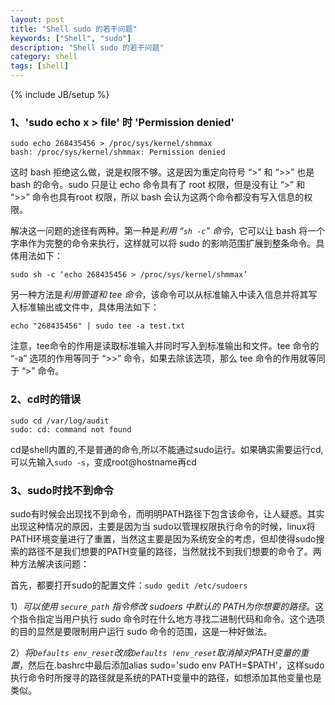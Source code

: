 ```yaml
---
layout: post
title: "Shell sudo 的若干问题"
keywords: ["Shell", "sudo"]
description: "Shell sudo 的若干问题"
category: shell
tags: [shell]
---
```

{% include JB/setup %}

### 1、'sudo echo x > file' 时 'Permission denied'

	sudo echo 268435456 > /proc/sys/kernel/shmmax
	bash: /proc/sys/kernel/shmmax: Permission denied

这时 bash 拒绝这么做，说是权限不够。这是因为重定向符号 “>” 和 “>>” 也是 bash 的命令。sudo 只是让 echo 命令具有了 root 权限，但是没有让 “>” 和 “>>” 命令也具有root 权限，所以 bash 会认为这两个命令都没有写入信息的权限。

解决这一问题的途径有两种。第一种是*利用 “`sh -c`” 命令*，它可以让 bash 将一个字串作为完整的命令来执行，这样就可以将 sudo 的影响范围扩展到整条命令。具体用法如下：

	sudo sh -c ‘echo 268435456 > /proc/sys/kernel/shmmax’

另一种方法是*利用管道和 tee 命令*，该命令可以从标准输入中读入信息并将其写入标准输出或文件中，具体用法如下：

	echo "268435456" | sudo tee -a test.txt

注意，tee命令的作用是读取标准输入并同时写入到标准输出和文件。tee 命令的 “-a” 选项的作用等同于 “>>” 命令，如果去除该选项，那么 tee 命令的作用就等同于 “>” 命令。

### 2、cd时的错误

	sudo cd /var/log/audit
	sudo: cd: command not found

cd是shell内置的,不是普通的命令,所以不能通过sudo运行。如果确实需要运行cd,可以先输入`sudo -s`，变成root@hostname再cd

### 3、sudo时找不到命令

sudo有时候会出现找不到命令，而明明PATH路径下包含该命令，让人疑惑。其实出现这种情况的原因，主要是因为当 sudo以管理权限执行命令的时候，linux将PATH环境变量进行了重置，当然这主要是因为系统安全的考虑，但却使得sudo搜索的路径不是我们想要的PATH变量的路径，当然就找不到我们想要的命令了。两种方法解决该问题：

首先，都要打开sudo的配置文件：`sudo gedit /etc/sudoers`

1）*可以使用 `secure_path` 指令修改 sudoers 中默认的 PATH为你想要的路径*。这个指令指定当用户执行 sudo 命令时在什么地方寻找二进制代码和命令。这个选项的目的显然是要限制用户运行 sudo 命令的范围，这是一种好做法。

2）*将`Defaults env_reset`改成`Defaults !env_reset`取消掉对PATH变量的重置*，然后在.bashrc中最后添加alias sudo='sudo env PATH=$PATH'，这样sudo执行命令时所搜寻的路径就是系统的PATH变量中的路径，如想添加其他变量也是类似。